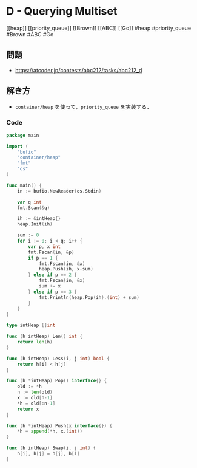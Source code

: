 # D - Querying Multiset
[[heap]] [[priority_queue]] [[Brown]] [[ABC]] [[Go]]
#heap #priority_queue #Brown #ABC #Go 

## 問題
- https://atcoder.jp/contests/abc212/tasks/abc212_d

## 解き方
- `container/heap` を使って，`priority_queue` を実装する．

### Code
```go
package main

import (
	"bufio"
	"container/heap"
	"fmt"
	"os"
)

func main() {
	in := bufio.NewReader(os.Stdin)

	var q int
	fmt.Scan(&q)

	ih := &intHeap{}
	heap.Init(ih)

	sum := 0
	for i := 0; i < q; i++ {
		var p, x int
		fmt.Fscan(in, &p)
		if p == 1 {
			fmt.Fscan(in, &x)
			heap.Push(ih, x-sum)
		} else if p == 2 {
			fmt.Fscan(in, &x)
			sum += x
		} else if p == 3 {
			fmt.Println(heap.Pop(ih).(int) + sum)
		}
	}
}

type intHeap []int

func (h intHeap) Len() int {
	return len(h)
}

func (h intHeap) Less(i, j int) bool {
	return h[i] < h[j]
}

func (h *intHeap) Pop() interface{} {
	old := *h
	n := len(old)
	x := old[n-1]
	*h = old[:n-1]
	return x
}

func (h *intHeap) Push(x interface{}) {
	*h = append(*h, x.(int))
}

func (h intHeap) Swap(i, j int) {
	h[i], h[j] = h[j], h[i]
}
```
